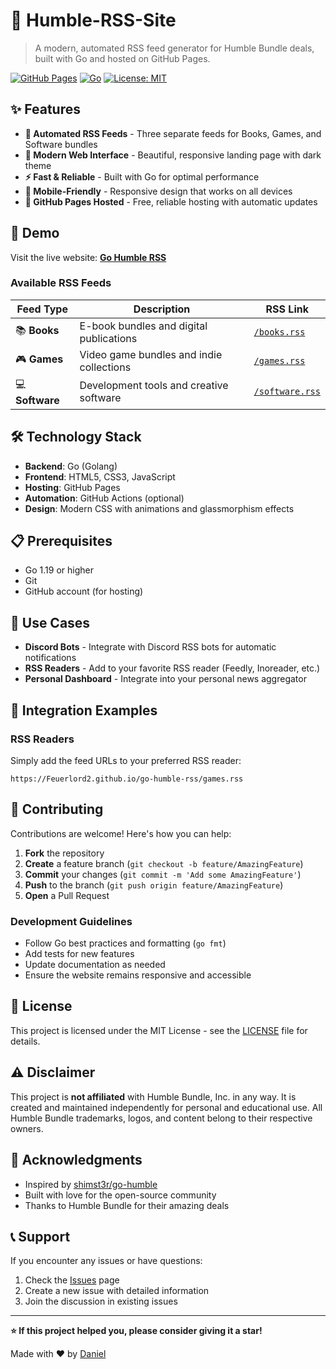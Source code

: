 # 📡 Humble-RSS-Site

> A modern, automated RSS feed generator for Humble Bundle deals, built with Go and hosted on GitHub Pages.

[![GitHub Pages](https://img.shields.io/badge/GitHub%20Pages-Live-brightgreen?style=flat-square&logo=github)](https://your-username.github.io/go-humble-rss)
[![Go](https://img.shields.io/badge/Go-1.19+-00ADD8?style=flat-square&logo=go)](https://golang.org/)
[![License: MIT](https://img.shields.io/badge/License-MIT-yellow.svg?style=flat-square)](https://opensource.org/licenses/MIT)

## ✨ Features

- **🔄 Automated RSS Feeds** - Three separate feeds for Books, Games, and Software bundles
- **🎨 Modern Web Interface** - Beautiful, responsive landing page with dark theme
- **⚡ Fast & Reliable** - Built with Go for optimal performance
- **📱 Mobile-Friendly** - Responsive design that works on all devices
- **🚀 GitHub Pages Hosted** - Free, reliable hosting with automatic updates

## 🚀 Demo

Visit the live website: [**Go Humble RSS**](https://feuerlord2.github.io/Humble-RSS-Site/)

### Available RSS Feeds

| Feed Type | Description | RSS Link |
|-----------|------------|----------|
| 📚 **Books** | E-book bundles and digital publications | [`/books.rss`](https://Feuerlord2.github.io/Humble-RSS-Site/books.rss) |
| 🎮 **Games** | Video game bundles and indie collections | [`/games.rss`](https://Feuerlord2.github.io/Humble-RSS-Site/games.rss) |
| 💻 **Software** | Development tools and creative software | [`/software.rss`](https://Feuerlord2.github.io/Humble-RSS-Site/software.rss) |

## 🛠️ Technology Stack

- **Backend**: Go (Golang)
- **Frontend**: HTML5, CSS3, JavaScript
- **Hosting**: GitHub Pages
- **Automation**: GitHub Actions (optional)
- **Design**: Modern CSS with animations and glassmorphism effects

## 📋 Prerequisites

- Go 1.19 or higher
- Git
- GitHub account (for hosting)

## 🎯 Use Cases

- **Discord Bots** - Integrate with Discord RSS bots for automatic notifications
- **RSS Readers** - Add to your favorite RSS reader (Feedly, Inoreader, etc.)
- **Personal Dashboard** - Integrate into your personal news aggregator

## 🔗 Integration Examples

### RSS Readers

Simply add the feed URLs to your preferred RSS reader:
```
https://Feuerlord2.github.io/go-humble-rss/games.rss
```

## 🤝 Contributing

Contributions are welcome! Here's how you can help:

1. **Fork** the repository
2. **Create** a feature branch (`git checkout -b feature/AmazingFeature`)
3. **Commit** your changes (`git commit -m 'Add some AmazingFeature'`)
4. **Push** to the branch (`git push origin feature/AmazingFeature`)
5. **Open** a Pull Request

### Development Guidelines

- Follow Go best practices and formatting (`go fmt`)
- Add tests for new features
- Update documentation as needed
- Ensure the website remains responsive and accessible

## 📝 License

This project is licensed under the MIT License - see the [LICENSE](LICENSE) file for details.

## ⚠️ Disclaimer

This project is **not affiliated** with Humble Bundle, Inc. in any way. It is created and maintained independently for personal and educational use. All Humble Bundle trademarks, logos, and content belong to their respective owners.

## 🙏 Acknowledgments

- Inspired by [shimst3r/go-humble](https://github.com/shimst3r/go-humble)
- Built with love for the open-source community
- Thanks to Humble Bundle for their amazing deals

## 📞 Support

If you encounter any issues or have questions:

1. Check the [Issues](https://github.com/Feuerlord2/Humble-RSS-Site/issues) page
2. Create a new issue with detailed information
3. Join the discussion in existing issues

---

**⭐ If this project helped you, please consider giving it a star!**

Made with ❤️ by [Daniel](https://github.com/Feuerlord2)
